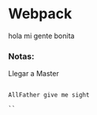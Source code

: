  # Webpack

 hola mi gente bonita

 ### Notas:

 Llegar a Master

 ```

 AllFather give me sight

 ``